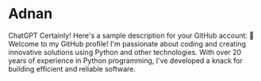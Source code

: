 # Adnan
 ChatGPT Certainly! Here's a sample description for your GitHub account:  👋 Welcome to my GitHub profile!  I'm passionate about coding and creating innovative solutions using Python and other technologies. With over 20 years of experience in Python programming, I've developed a knack for building efficient and reliable software.
